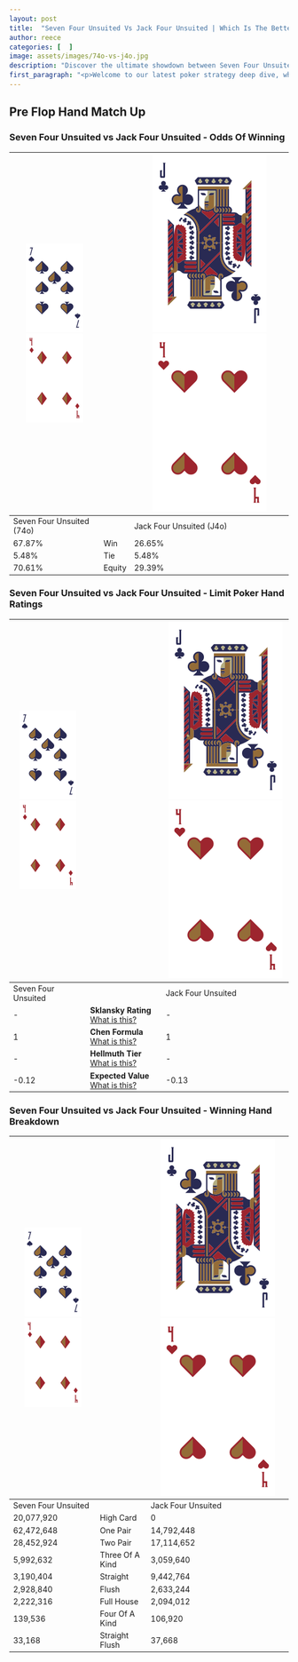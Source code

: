 ```yaml
---
layout: post
title:  "Seven Four Unsuited Vs Jack Four Unsuited | Which Is The Better Hand In Poker? A Complete Guide"
author: reece
categories: [  ]
image: assets/images/74o-vs-j4o.jpg
description: "Discover the ultimate showdown between Seven Four Unsuited and Jack Four Unsuited in poker! Uncover the odds, strategies, and scenarios where one hand triumphs over the other. Get ready to up your poker game with this thrilling analysis."
first_paragraph: "<p>Welcome to our latest poker strategy deep dive, where we're pitting two distinct hands against each other in a high-stakes showdown: Seven Four Unsuited vs Jack Four Unsuited.</p><p>In the dynamic world of poker, every decision counts, and knowing which hand holds the upper hand is key to your success at the table.</p><p>In this article, we'll dissect these two hands, explore the scenarios where one dominates the other, and equip you with the knowledge to make strategic choices that can tip the odds in your favor.</p><p>Get ready to unravel the intriguing dynamics of these poker hands and elevate your game to new heights.</p>"
---
```




[comment]: # (sp0)

## Pre Flop Hand Match Up

<div class="table hand-ratings" markdown="1"> 



### Seven Four Unsuited vs Jack Four Unsuited - Odds Of Winning


    
| ![image info](assets/images/hand1/7.png) ![image info](assets/images/hand1/4o.png) |  | ![image info](assets/images/hand2/J.png) ![image info](assets/images/hand2/4o.png) |
| -------- | -------- | -------- |
| Seven Four Unsuited (74o) |  | Jack Four Unsuited (J4o) |
| 67.87% | Win | 26.65% |
| 5.48% | Tie | 5.48% |
| 70.61% | Equity | 29.39% |




[comment]: # (sp1)



### Seven Four Unsuited vs Jack Four Unsuited - Limit Poker Hand Ratings


    
| ![image info](assets/images/hand1/7.png) ![image info](assets/images/hand1/4o.png) |  | ![image info](assets/images/hand2/J.png) ![image info](assets/images/hand2/4o.png) |
| -------- | -------- | -------- |
| Seven Four Unsuited |  | Jack Four Unsuited |
| - | **Sklansky Rating** [What is this?](/sklansky-rating-explained) | - |
| 1 | **Chen Formula** [What is this?](/chen-formula-explained) | 1 |
| - | **Hellmuth Tier** [What is this?](/Hellmuth-tier-explained) | - |
| -0.12 | **Expected Value** [What is this?](/expected-value-explained) | -0.13 |




[comment]: # (sp2)



### Seven Four Unsuited vs Jack Four Unsuited - Winning Hand Breakdown


    
| ![image info](assets/images/hand1/7.png) ![image info](assets/images/hand1/4o.png) |  | ![image info](assets/images/hand2/J.png) ![image info](assets/images/hand2/4o.png) |
| -------- | -------- | -------- |
| Seven Four Unsuited |  | Jack Four Unsuited |
| 20,077,920 | High Card | 0 |
| 62,472,648 | One Pair | 14,792,448 |
| 28,452,924 | Two Pair | 17,114,652 |
| 5,992,632 | Three Of A Kind | 3,059,640 |
| 3,190,404 | Straight | 9,442,764 |
| 2,928,840 | Flush | 2,633,244 |
| 2,222,316 | Full House | 2,094,012 |
| 139,536 | Four Of A Kind | 106,920 |
| 33,168 | Straight Flush | 37,668 |




[comment]: # (sp3)



</div>

[comment]: # (sp4)



[comment]: # (sp5)

